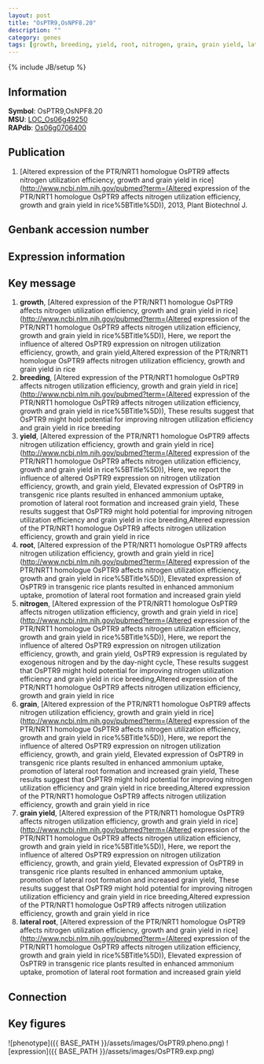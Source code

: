 ```yaml
---
layout: post
title: "OsPTR9,OsNPF8.20"
description: ""
category: genes
tags: [growth, breeding, yield, root, nitrogen, grain, grain yield, lateral root, Gene]
---
```

{% include JB/setup %}

## Information
__Symbol__: OsPTR9,OsNPF8.20  
__MSU__: [LOC_Os06g49250](http://rice.plantbiology.msu.edu/cgi-bin/ORF_infopage.cgi?orf=LOC_Os06g49250)  
__RAPdb__: [Os06g0706400](http://rapdb.dna.affrc.go.jp/viewer/gbrowse_details/irgsp1?name=Os06g0706400)  

## Publication
1. [Altered expression of the PTR/NRT1 homologue OsPTR9 affects nitrogen utilization efficiency, growth and grain yield in rice](http://www.ncbi.nlm.nih.gov/pubmed?term=(Altered expression of the PTR/NRT1 homologue OsPTR9 affects nitrogen utilization efficiency, growth and grain yield in rice%5BTitle%5D)), 2013, Plant Biotechnol J.

## Genbank accession number

## Expression information

## Key message
1. __growth__, [Altered expression of the PTR/NRT1 homologue OsPTR9 affects nitrogen utilization efficiency, growth and grain yield in rice](http://www.ncbi.nlm.nih.gov/pubmed?term=(Altered expression of the PTR/NRT1 homologue OsPTR9 affects nitrogen utilization efficiency, growth and grain yield in rice%5BTitle%5D)),  Here, we report the influence of altered OsPTR9 expression on nitrogen utilization efficiency, growth, and grain yield,Altered expression of the PTR/NRT1 homologue OsPTR9 affects nitrogen utilization efficiency, growth and grain yield in rice
2. __breeding__, [Altered expression of the PTR/NRT1 homologue OsPTR9 affects nitrogen utilization efficiency, growth and grain yield in rice](http://www.ncbi.nlm.nih.gov/pubmed?term=(Altered expression of the PTR/NRT1 homologue OsPTR9 affects nitrogen utilization efficiency, growth and grain yield in rice%5BTitle%5D)),  These results suggest that OsPTR9 might hold potential for improving nitrogen utilization efficiency and grain yield in rice breeding
3. __yield__, [Altered expression of the PTR/NRT1 homologue OsPTR9 affects nitrogen utilization efficiency, growth and grain yield in rice](http://www.ncbi.nlm.nih.gov/pubmed?term=(Altered expression of the PTR/NRT1 homologue OsPTR9 affects nitrogen utilization efficiency, growth and grain yield in rice%5BTitle%5D)),  Here, we report the influence of altered OsPTR9 expression on nitrogen utilization efficiency, growth, and grain yield, Elevated expression of OsPTR9 in transgenic rice plants resulted in enhanced ammonium uptake, promotion of lateral root formation and increased grain yield, These results suggest that OsPTR9 might hold potential for improving nitrogen utilization efficiency and grain yield in rice breeding,Altered expression of the PTR/NRT1 homologue OsPTR9 affects nitrogen utilization efficiency, growth and grain yield in rice
4. __root__, [Altered expression of the PTR/NRT1 homologue OsPTR9 affects nitrogen utilization efficiency, growth and grain yield in rice](http://www.ncbi.nlm.nih.gov/pubmed?term=(Altered expression of the PTR/NRT1 homologue OsPTR9 affects nitrogen utilization efficiency, growth and grain yield in rice%5BTitle%5D)),  Elevated expression of OsPTR9 in transgenic rice plants resulted in enhanced ammonium uptake, promotion of lateral root formation and increased grain yield
5. __nitrogen__, [Altered expression of the PTR/NRT1 homologue OsPTR9 affects nitrogen utilization efficiency, growth and grain yield in rice](http://www.ncbi.nlm.nih.gov/pubmed?term=(Altered expression of the PTR/NRT1 homologue OsPTR9 affects nitrogen utilization efficiency, growth and grain yield in rice%5BTitle%5D)),  Here, we report the influence of altered OsPTR9 expression on nitrogen utilization efficiency, growth, and grain yield, OsPTR9 expression is regulated by exogenous nitrogen and by the day-night cycle, These results suggest that OsPTR9 might hold potential for improving nitrogen utilization efficiency and grain yield in rice breeding,Altered expression of the PTR/NRT1 homologue OsPTR9 affects nitrogen utilization efficiency, growth and grain yield in rice
6. __grain__, [Altered expression of the PTR/NRT1 homologue OsPTR9 affects nitrogen utilization efficiency, growth and grain yield in rice](http://www.ncbi.nlm.nih.gov/pubmed?term=(Altered expression of the PTR/NRT1 homologue OsPTR9 affects nitrogen utilization efficiency, growth and grain yield in rice%5BTitle%5D)),  Here, we report the influence of altered OsPTR9 expression on nitrogen utilization efficiency, growth, and grain yield, Elevated expression of OsPTR9 in transgenic rice plants resulted in enhanced ammonium uptake, promotion of lateral root formation and increased grain yield, These results suggest that OsPTR9 might hold potential for improving nitrogen utilization efficiency and grain yield in rice breeding,Altered expression of the PTR/NRT1 homologue OsPTR9 affects nitrogen utilization efficiency, growth and grain yield in rice
7. __grain yield__, [Altered expression of the PTR/NRT1 homologue OsPTR9 affects nitrogen utilization efficiency, growth and grain yield in rice](http://www.ncbi.nlm.nih.gov/pubmed?term=(Altered expression of the PTR/NRT1 homologue OsPTR9 affects nitrogen utilization efficiency, growth and grain yield in rice%5BTitle%5D)),  Here, we report the influence of altered OsPTR9 expression on nitrogen utilization efficiency, growth, and grain yield, Elevated expression of OsPTR9 in transgenic rice plants resulted in enhanced ammonium uptake, promotion of lateral root formation and increased grain yield, These results suggest that OsPTR9 might hold potential for improving nitrogen utilization efficiency and grain yield in rice breeding,Altered expression of the PTR/NRT1 homologue OsPTR9 affects nitrogen utilization efficiency, growth and grain yield in rice
8. __lateral root__, [Altered expression of the PTR/NRT1 homologue OsPTR9 affects nitrogen utilization efficiency, growth and grain yield in rice](http://www.ncbi.nlm.nih.gov/pubmed?term=(Altered expression of the PTR/NRT1 homologue OsPTR9 affects nitrogen utilization efficiency, growth and grain yield in rice%5BTitle%5D)),  Elevated expression of OsPTR9 in transgenic rice plants resulted in enhanced ammonium uptake, promotion of lateral root formation and increased grain yield

## Connection

## Key figures
![phenotype]({{ BASE_PATH }}/assets/images/OsPTR9.pheno.png)
![expression]({{ BASE_PATH }}/assets/images/OsPTR9.exp.png)


